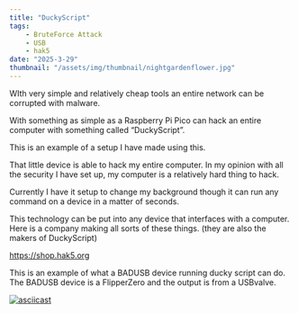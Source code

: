```yaml
---
title: "DuckyScript"
tags:
    - BruteForce Attack
    - USB
    - hak5
date: "2025-3-29"
thumbnail: "/assets/img/thumbnail/nightgardenflower.jpg"
---
```


WIth very simple and relatively cheap tools an entire network can be corrupted with malware. 

With something as simple as a Raspberry Pi Pico can hack an entire computer with something called “DuckyScript”.

This is an example of a setup I have made using this. 



That little device is able to hack my entire computer. In my opinion with all the security I have set up, my computer is a relatively hard thing to hack. 

Currently I have it setup to change my background though it can run any command on a device in a matter of seconds.

This technology can be put into any device that interfaces with a computer. Here is a company making all sorts of these things. (they are also the makers of DuckyScript) 

https://shop.hak5.org 


This is an example of what a BADUSB device running ducky script can do. The BADUSB device is a FlipperZero and the output is from a USBvalve.

[![asciicast](https://asciinema.org/a/NWfC9Mvzzpj3eZfsC7s5Dz1sJ.svg)](https://asciinema.org/a/NWfC9Mvzzpj3eZfsC7s5Dz1sJ)